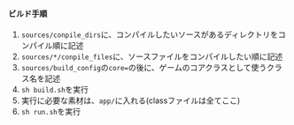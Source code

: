 #### ビルド手順

1. `sources/conpile_dirs`に、コンパイルしたいソースがあるディレクトリをコンパイル順に記述
2. `sources/*/conpile_files`に、ソースファイルをコンパイルしたい順に記述
3. `sources/build_config`の`core=`の後に、ゲームのコアクラスとして使うクラス名を記述
4. `sh build.sh`を実行
5. 実行に必要な素材は、`app/`に入れる(classファイルは全てここ)
6. `sh run.sh`を実行
